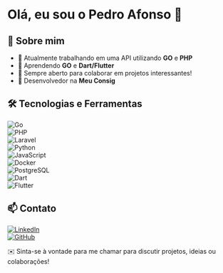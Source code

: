 # Olá, eu sou o Pedro Afonso 👋  

## 🚀 Sobre mim  
- 🔭 Atualmente trabalhando em uma API utilizando **GO** e **PHP**  
- 🌱 Aprendendo **GO**  e **Dart/Flutter**
- 👯 Sempre aberto para colaborar em projetos interessantes!  
- 💬 Desenvolvedor na **Meu Consig**  

## 🛠️ Tecnologias e Ferramentas  
![Go](https://img.shields.io/badge/Go-00ADD8?style=for-the-badge&logo=go&logoColor=white)  
![PHP](https://img.shields.io/badge/PHP-777BB4?style=for-the-badge&logo=php&logoColor=white)  
![Laravel](https://img.shields.io/badge/Laravel-FF2D20?style=for-the-badge&logo=laravel&logoColor=white)  
![Python](https://img.shields.io/badge/Python-3776AB?style=for-the-badge&logo=python&logoColor=white)  
![JavaScript](https://img.shields.io/badge/JavaScript-F7DF1E?style=for-the-badge&logo=javascript&logoColor=black)  
![Docker](https://img.shields.io/badge/Docker-2496ED?style=for-the-badge&logo=docker&logoColor=white)  
![PostgreSQL](https://img.shields.io/badge/PostgreSQL-336791?style=for-the-badge&logo=postgresql&logoColor=white)  
![Dart](https://img.shields.io/badge/Dart-0175C2?style=for-the-badge&logo=dart&logoColor=white)  
![Flutter](https://img.shields.io/badge/Flutter-02569B?style=for-the-badge&logo=flutter&logoColor=white)  

## 📫 Contato  
[![LinkedIn](https://img.shields.io/badge/LinkedIn-0A66C2?style=for-the-badge&logo=linkedin&logoColor=white)](https://www.linkedin.com/in/pedro-afonso-silva-da-costa-97b046211/)  
[![GitHub](https://img.shields.io/badge/GitHub-181717?style=for-the-badge&logo=github&logoColor=white)](https://github.com/pedroafonso18)  

✉️ Sinta-se à vontade para me chamar para discutir projetos, ideias ou colaborações!  
